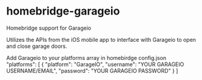 # homebridge-garageio
Homebridge support for Garageio

Utilizes the APIs from the iOS mobile app to interface with Garageio to open and close garage doors.

Add Garageio to your platforms array in homebirdge config.json
"platforms": [
        {
                "platform": "GarageIO",
                "username": "YOUR GARAGEIO USERNAME/EMAIL",
                "password": "YOUR GARAGEIO PASSWORD"
        }
    ]
